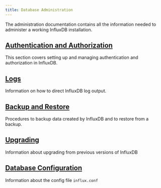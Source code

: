 ```yaml
---
title: Database Administration
---
```

The administration documentation contains all the information needed to administer a working InfluxDB installation.

## [Authentication and Authorization](/influxdb/v0.12/administration/authentication_and_authorization/)

This section covers setting up and managing authentication and authorization in InfluxDB.

## [Logs](/influxdb/v0.12/administration/logs/)

Information on how to direct InfluxDB log output.

## [Backup and Restore](/influxdb/v0.12/administration/backup_and_restore/)

Procedures to backup data created by InfluxDB and to restore from a backup.

## [Upgrading](/influxdb/v0.12/administration/upgrading/)

Information about upgrading from previous versions of InfluxDB

## [Database Configuration](/influxdb/v0.12/administration/config/)

Information about the config file `influx.conf`
